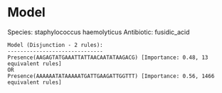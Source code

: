 
# Model

Species: staphylococcus haemolyticus
Antibiotic: fusidic_acid

```
Model (Disjunction - 2 rules):
------------------------------
Presence(AAGAGTATGAAATTATTAACAATATAAGACG) [Importance: 0.48, 13 equivalent rules]
OR
Presence(AAAAAATATAAAAATGATTGAAGATTGGTTT) [Importance: 0.56, 1466 equivalent rules]

```

